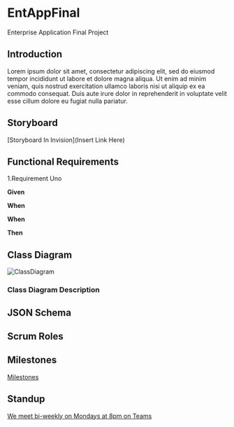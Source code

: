 # EntAppFinal
Enterprise Application Final Project

## Introduction 
Lorem ipsum dolor sit amet, consectetur adipiscing elit, sed do eiusmod tempor incididunt ut labore et dolore magna aliqua. Ut enim ad minim veniam, quis nostrud exercitation ullamco laboris nisi ut aliquip ex ea commodo consequat. Duis aute irure dolor in reprehenderit in voluptate velit esse cillum dolore eu fugiat nulla pariatur.

## Storyboard 
[Storyboard In Invision](Insert Link Here)

## Functional Requirements 

1.Requirement Uno

**Given**

**When**

**When**

**Then**


## Class Diagram

![ClassDiagram]()

### Class Diagram Description 

## JSON Schema

## Scrum Roles

## Milestones
[Milestones](https://github.com/leichtje/EntAppFinal/milestones)

## Standup 
[We meet bi-weekly on Mondays at 8pm on Teams](https://teams.microsoft.com/l/meetup-join/19%3ameeting_YTU0YzA0MmUtMTgzNy00NDBmLThjZDMtYmRkYmE0NTVkNjUy%40thread.v2/0?context=%7b%22Tid%22%3a%22f5222e6c-5fc6-48eb-8f03-73db18203b63%22%2c%22Oid%22%3a%224de4eda0-156f-4b00-90dc-95a56e4674a2%22%7d)
